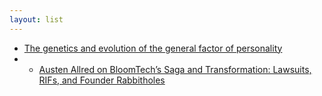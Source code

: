 ```yaml
---
layout: list
---
```


- [The genetics and evolution of the general factor of personality](https://www.semanticscholar.org/paper/The-genetics-and-evolution-of-the-general-factor-of-Rushton-Bons/9020121c5788b600c8db53cef5d9bb700c36cf4b)
- - [Austen Allred on BloomTech’s Saga and Transformation: Lawsuits, RIFs, and Founder Rabbitholes](https://www.youtube.com/watch?v=LEQenA1fd-Q)
